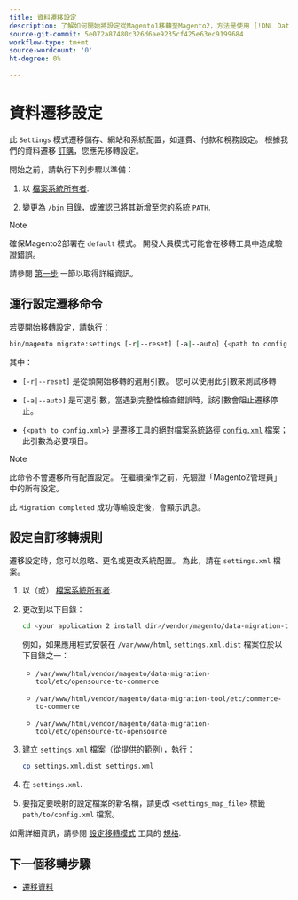 ```yaml
---
title: 資料遷移設定
description: 了解如何開始將設定從Magento1移轉至Magento2，方法是使用 [!DNL Data Migration Tool].
source-git-commit: 5e072a87480c326d6ae9235cf425e63ec9199684
workflow-type: tm+mt
source-wordcount: '0'
ht-degree: 0%

---
```



# 資料遷移設定

此 `Settings` 模式遷移儲存、網站和系統配置，如運費、付款和稅務設定。 根據我們的資料遷移 [訂購](overview.md#migration-order)，您應先移轉設定。

開始之前，請執行下列步驟以準備：

1. 以 [檔案系統所有者](../../../installation/prerequisites/file-system/overview.md).

1. 變更為 `/bin` 目錄，或確認已將其新增至您的系統 `PATH`.

>[!NOTE]
>
>確保Magento2部署在 `default` 模式。 開發人員模式可能會在移轉工具中造成驗證錯誤。


請參閱 [第一步](overview.md#first-steps) 一節以取得詳細資訊。

## 運行設定遷移命令

若要開始移轉設定，請執行：

```bash
bin/magento migrate:settings [-r|--reset] [-a|--auto] {<path to config.xml>}
```

其中：

* `[-r|--reset]` 是從頭開始移轉的選用引數。 您可以使用此引數來測試移轉

* `[-a|--auto]` 是可選引數，當遇到完整性檢查錯誤時，該引數會阻止遷移停止。

* `{<path to config.xml>}` 是遷移工具的絕對檔案系統路徑 [`config.xml`](../configure.md#configure-migration-in-vendor-folder) 檔案；此引數為必要項目。

>[!NOTE]
>
>此命令不會遷移所有配置設定。 在繼續操作之前，先驗證「Magento2管理員」中的所有設定。


此 `Migration completed` 成功傳輸設定後，會顯示訊息。

## 設定自訂移轉規則

遷移設定時，您可以忽略、更名或更改系統配置。 為此，請在 `settings.xml` 檔案。

1. 以（或） [檔案系統所有者](../../../installation/prerequisites/file-system/overview.md).

1. 更改到以下目錄：

   ```bash
   cd <your application 2 install dir>/vendor/magento/data-migration-tool/etc/<edition-to-edition>
   ```

   例如，如果應用程式安裝在 `/var/www/html`, `settings.xml.dist` 檔案位於以下目錄之一：

   * `/var/www/html/vendor/magento/data-migration-tool/etc/opensource-to-commerce`

   * `/var/www/html/vendor/magento/data-migration-tool/etc/commerce-to-commerce`

   * `/var/www/html/vendor/magento/data-migration-tool/etc/opensource-to-opensource`

1. 建立 `settings.xml` 檔案（從提供的範例），執行：

   ```bash
   cp settings.xml.dist settings.xml
   ```

1. 在 `settings.xml`.

1. 要指定要映射的設定檔案的新名稱，請更改 `<settings_map_file>` 標籤 `path/to/config.xml` 檔案。

如需詳細資訊，請參閱 [設定移轉模式](../technical-specification.md#settings-migration-mode) 工具的 [規格](../technical-specification.md).

## 下一個移轉步驟

* [遷移資料](data.md)
